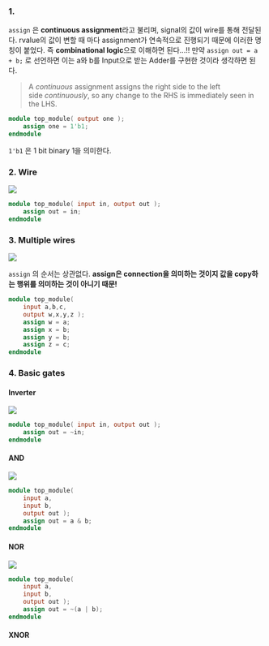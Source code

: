 ### 1.
`assign` 은 **continuous assignment**라고 불리며, signal의 값이 wire를 통해 전달된다. rvalue의 값이 변할 때 마다 assignment가 연속적으로 진행되기 때문에 이러한 명칭이 붙었다.
즉 **combinational logic**으로 이해하면 된다...!!
만약 `assign out = a + b;` 로 선언하면 이는 a와 b를 Input으로 받는 Adder를 구현한 것이라 생각하면 된다.
> A _continuous_ assignment assigns the right side to the left side _continuously_, so any change to the RHS is immediately seen in the LHS.

```verilog
module top_module( output one );
    assign one = 1'b1;
endmodule
```

`1'b1` 은 1 bit binary 1을 의미한다.
### 2. Wire
![](https://i.imgur.com/oAcIWmo.png)

```verilog
module top_module( input in, output out );
	assign out = in;
endmodule
```

### 3. Multiple wires
![](https://i.imgur.com/n10gMMn.png)

`assign` 의 순서는 상관없다. **assign은 connection을 의미하는 것이지 값을 copy하는 행위를 의미하는 것이 아니기 때문!** 

```verilog
module top_module( 
    input a,b,c,
    output w,x,y,z );
	assign w = a;
    assign x = b;
    assign y = b;
    assign z = c;
endmodule
```

### 4. Basic gates
#### Inverter
![](https://i.imgur.com/9u6tdDt.png)

```verilog
module top_module( input in, output out );
	assign out = ~in;
endmodule
```

#### AND
![](https://i.imgur.com/Eg8nZNs.png)
```verilog
module top_module( 
    input a, 
    input b, 
    output out );
	assign out = a & b;
endmodule
```
#### NOR
![](https://i.imgur.com/ptG5E0E.png)

```verilog
module top_module( 
    input a, 
    input b, 
    output out );
    assign out = ~(a | b);
endmodule
```

#### XNOR